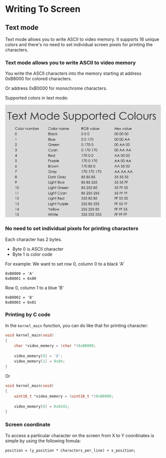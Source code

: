 # Writing To Screen

## Text mode

Text mode allows you to write ASCII to video memory. It supports 16 unique colors and there's no need to set individual screen pixels for printing the characters.

### Text mode allows you to write ASCII to video memory

You write the ASCII characters into the memory starting at address 0xB8000 for colored characters.

Or address 0xB0000 for monochrome characters.

Supported colors in text mode:

<img src="./img/4_Text_mode_supported_color.png" alt="Supported colors">

### No need to set individual pixels for printing characters

Each character has 2 bytes.

- Byte 0 is ASCII character
- Byte 1 is color code

For example: We want to set row 0, column 0 to a black 'A'
```
0xB8000 = 'A'
0xB8001 = 0x00
```

Row 0, column 1 to a blue 'B'
```
0xB8002 = 'B'
0xB8003 = 0x01
```

### Printing by C code

In the `kernel_main` function, you can do like that for printing character:

```c
void kernel_main(void)
{
    char *video_memory = (char *)0xB8000;

    video_memory[0] = 'X';
    video_memory[1] = 0x04;
}
```

Or

```c
void kernel_main(void)
{
    uint16_t *video_memory = (uint16_t *)0xB8000;

    video_memory[0] = 0x0241;
}
```

### Screen coordinate

To access a particular character on the screen from X to Y coordinates is simple by using the following fomula:

```
position = (y_position * characters_per_line) + x_position; 
```